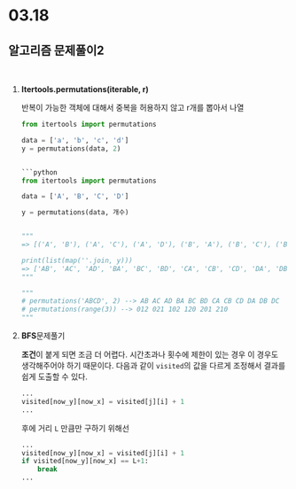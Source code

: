 # 03.18

## 알고리즘 문제풀이2

<br>

1. **Itertools.permutations(iterable, r)**

   반복이 가능한 객체에 대해서 중복을 허용하지 않고 r개를 뽑아서 나열

   ```python
   from itertools import permutations
   
   data = ['a', 'b', 'c', 'd']
   y = permutations(data, 2)
   
   
   ```python
   from itertools import permutations
   
   data = ['A', 'B', 'C', 'D']
   
   y = permutations(data, 개수)
   
   
   """
   => [('A', 'B'), ('A', 'C'), ('A', 'D'), ('B', 'A'), ('B', 'C'), ('B', 'D'), ('C', 'A'), ('C', 'B'), ('C', 'D'), ('D', 'A'), ('D', 'B'), ('D', 'C')]
   
   print(list(map(''.join, y)))
   => ['AB', 'AC', 'AD', 'BA', 'BC', 'BD', 'CA', 'CB', 'CD', 'DA', 'DB', 'DC']
   """
   
   """
   # permutations('ABCD', 2) --> AB AC AD BA BC BD CA CB CD DA DB DC
   # permutations(range(3)) --> 012 021 102 120 201 210
   """
   
   ```

2. **BFS**문제풀기

   **조건**이 붙게 되면 조금 더 어렵다. 시간초과나 횟수에 제한이 있는 경우 이 경우도 생각해주어야 하기 때문이다. 다음과 같이 `visited`의 값을 다르게 조정해서 결과를 쉽게 도출할 수 있다. 

   ```python
   ...
   visited[now_y][now_x] = visited[j][i] + 1
   ...
   ```

   후에 거리 `L` 만큼만 구하기 위해선

   ```python
   ...
   visited[now_y][now_x] = visited[j][i] + 1
   if visited[now_y][now_x] == L+1:
       break
   ...
   ```

   
